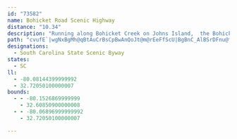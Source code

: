 ```yaml
---
id: "73582"
name: Bohicket Road Scenic Highway
distance: "10.34"
description: "Running along Bohicket Creek on Johns Island,  the Bohicket Road Scenic Highway offers a peaceful drive through dense South Carolina foliage."
path: "cvufE`|wgNxBgMh@qBtAuCrBsCpBwAnQoJt@m@rEeFfScU|BgBnC_AlBSrDFnu@fI~_@rEdCXbAd@lAdAbBlBfLnQ~Rl[vCbG|EvLfFhN`Oh^bA`Dn_@vcA`Zjw@rF|PnPpd@`HtQdB`DvCtDlBnA|G`F|DnDfGjExP`NlGtCvJpDnPzEvEfB~QbMJXpXfRvAjAtEbF|StV|BdCxCzBbd@fSrWjKvAVpJRvpAr@hBMbA[rAw@jAmA`EgFx@m@"
designations:
  - South Carolina State Scenic Byway
states:
  - SC
ll:
  - -80.08144399999992
  - 32.72050100000007
bounds:
  - - -80.1526869999999
    - 32.60850900000008
  - - -80.06896999999992
    - 32.72050100000007

---
```


